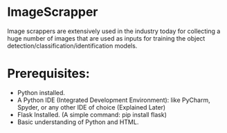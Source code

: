 # ImageScrapper
Image scrappers are extensively used in the industry today for collecting a huge number of images that are used as inputs for training the object detection/classification/identification models.

# Prerequisites:
- Python installed.
- A Python IDE (Integrated Development Environment): like PyCharm, Spyder, or any other IDE of choice (Explained Later) 
- Flask Installed. (A simple command: pip install flask)
- Basic understanding of Python and HTML.
 

